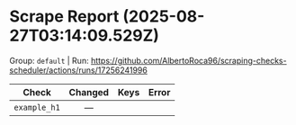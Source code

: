 # Scrape Report (2025-08-27T03:14:09.529Z)

Group: `default`  |  Run: https://github.com/AlbertoRoca96/scraping-checks-scheduler/actions/runs/17256241996

| Check | Changed | Keys | Error |
|---|:---:|:--|:--|
| `example_h1` | — |  |  |
